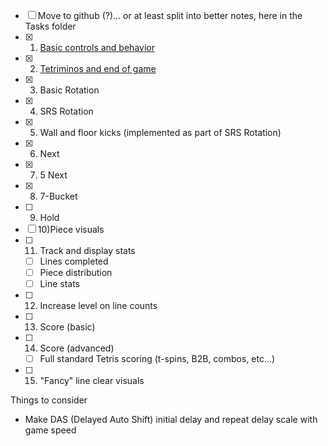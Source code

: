 - [ ] Move to github (?)... or at least split into better notes, here in the Tasks folder
- [x] 1) [Basic controls and behavior](done/Basic%20controls%20and%20behavior.md)
- [x] 2) [Tetriminos and end of game](done/Tetriminos%20and%20end%20of%20game.md)
- [x] 3) Basic Rotation
- [x] 4) SRS Rotation
- [x] 5) Wall and floor kicks (implemented as part of SRS Rotation)
- [x] 6) Next
- [x] 7) 5 Next
- [x] 8) 7-Bucket
- [ ] 9) Hold
- [ ] 10)Piece visuals
- [ ] 11) Track and display stats
	- [ ] Lines completed
	- [ ] Piece distribution
	- [ ] Line stats
- [ ] 12) Increase level on line counts
- [ ] 13) Score (basic)
- [ ] 14) Score (advanced)
	- [ ] Full standard Tetris scoring (t-spins, B2B, combos, etc...)
- [ ] 15) "Fancy" line clear visuals

Things to consider
- Make DAS (Delayed Auto Shift) initial delay and repeat delay scale with game speed